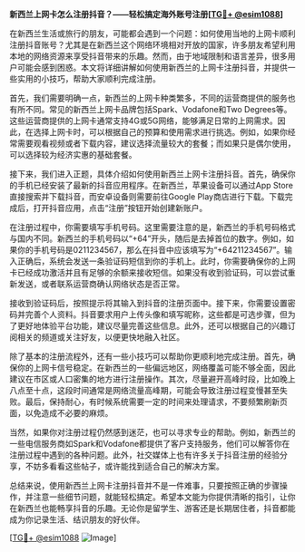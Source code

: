 **新西兰上网卡怎么注册抖音？——轻松搞定海外账号注册[[TG💪+ @esim1088](https://t.me/s/esim1088)]**

在新西兰生活或旅行的朋友，可能都会遇到一个问题：如何使用当地的上网卡顺利注册抖音账号？尤其是在新西兰这个网络环境相对开放的国家，许多朋友希望利用本地的网络资源来享受抖音带来的乐趣。然而，由于地域限制和语言差异，很多用户可能会感到困惑。本文将详细讲解如何使用新西兰的上网卡注册抖音，并提供一些实用的小技巧，帮助大家顺利完成注册。

首先，我们需要明确一点，新西兰的上网卡种类繁多，不同的运营商提供的服务也有所不同。常见的新西兰上网卡品牌包括Spark、Vodafone和Two Degrees等。这些运营商提供的上网卡通常支持4G或5G网络，能够满足日常的上网需求。因此，在选择上网卡时，可以根据自己的预算和使用需求进行挑选。例如，如果你经常需要观看视频或者下载内容，建议选择流量较大的套餐；而如果只是偶尔使用，可以选择较为经济实惠的基础套餐。

接下来，我们进入正题，具体介绍如何使用新西兰上网卡注册抖音。首先，确保你的手机已经安装了最新的抖音应用程序。在新西兰，苹果设备可以通过App Store直接搜索并下载抖音，而安卓设备则需要前往Google Play商店进行下载。下载完成后，打开抖音应用，点击“注册”按钮开始创建新账户。

在注册过程中，你需要填写手机号码。这里需要注意的是，新西兰的手机号码格式与国内不同。新西兰的手机号码以“+64”开头，随后是去掉首位的数字。例如，如果你的手机号码是0211234567，那么在抖音中应该填写为“+64211234567”。输入正确后，系统会发送一条验证码短信到你的手机上。此时，你需要确保你的上网卡已经成功激活并且有足够的余额来接收短信。如果没有收到验证码，可以尝试重新发送，或者联系运营商确认网络状态是否正常。

接收到验证码后，按照提示将其输入到抖音的注册页面中。接下来，你需要设置密码并完善个人资料。抖音要求用户上传头像和填写昵称，这些都是可选步骤，但为了更好地体验平台功能，建议尽量完善这些信息。此外，还可以根据自己的兴趣订阅相关的频道或关注好友，以便更快地融入社区。

除了基本的注册流程外，还有一些小技巧可以帮助你更顺利地完成注册。首先，确保你的上网卡信号稳定。在新西兰的一些偏远地区，网络覆盖可能不够全面，因此建议在市区或人口密集的地方进行注册操作。其次，尽量避开高峰时段，比如晚上八点至十点，这段时间通常是网络流量高峰期，可能会导致注册过程变慢甚至失败。最后，保持耐心，有时候系统需要一定的时间来处理请求，不要频繁刷新页面，以免造成不必要的麻烦。

当然，如果你对注册过程仍然感到迷茫，也可以寻求专业的帮助。例如，新西兰的一些电信服务商如Spark和Vodafone都提供了客户支持服务，他们可以解答你在注册过程中遇到的各种问题。此外，社交媒体上也有许多关于抖音注册的经验分享，不妨多看看这些帖子，或许能找到适合自己的解决方案。

总结来说，使用新西兰上网卡注册抖音并不是一件难事，只要按照正确的步骤操作，并注意一些细节问题，就能轻松搞定。希望本文能为你提供清晰的指引，让你在新西兰也能畅享抖音的乐趣。无论你是留学生、游客还是长期居住者，抖音都能成为你记录生活、结识朋友的好伙伴。

[[TG💪+ @esim1088](https://t.me/s/esim1088) ![Image](https://i.postimg.cc/4NQfJmqS/Snipaste-2025-05-13-00-14-12.png)]
